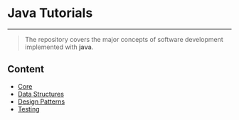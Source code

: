# Java Tutorials

---

> The repository covers the major concepts of software development implemented with **java**.

## Content

- [Core](./core/README.md)
- [Data Structures](./data-structures/README.md)
- [Design Patterns](./design-patterns/README.md)
- [Testing](./testing/README.md)
